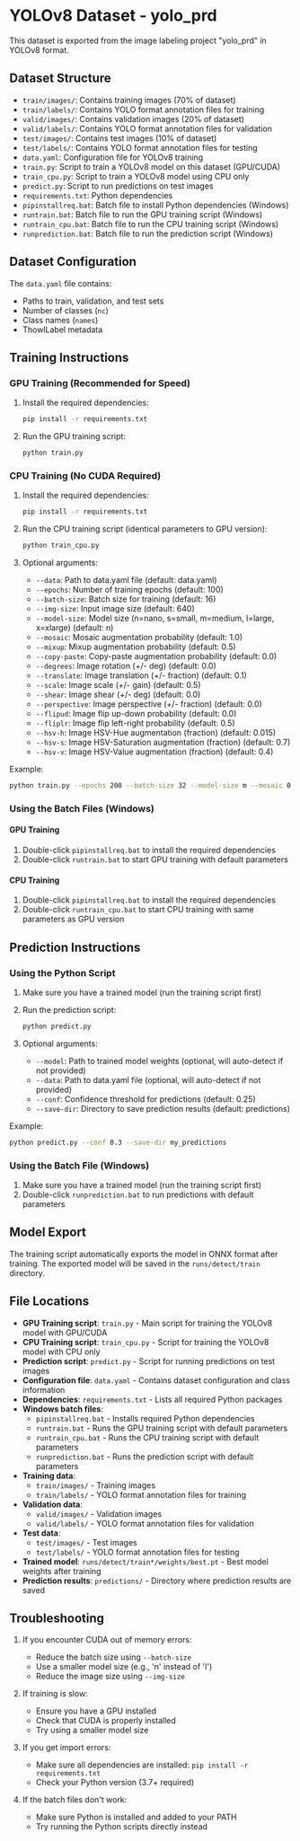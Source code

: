 # YOLOv8 Dataset - yolo_prd

This dataset is exported from the image labeling project "yolo_prd" in YOLOv8 format.

## Dataset Structure

- `train/images/`: Contains training images (70% of dataset)
- `train/labels/`: Contains YOLO format annotation files for training
- `valid/images/`: Contains validation images (20% of dataset)
- `valid/labels/`: Contains YOLO format annotation files for validation
- `test/images/`: Contains test images (10% of dataset)
- `test/labels/`: Contains YOLO format annotation files for testing
- `data.yaml`: Configuration file for YOLOv8 training
- `train.py`: Script to train a YOLOv8 model on this dataset (GPU/CUDA)
- `train_cpu.py`: Script to train a YOLOv8 model using CPU only
- `predict.py`: Script to run predictions on test images
- `requirements.txt`: Python dependencies
- `pipinstallreq.bat`: Batch file to install Python dependencies (Windows)
- `runtrain.bat`: Batch file to run the GPU training script (Windows)
- `runtrain_cpu.bat`: Batch file to run the CPU training script (Windows)
- `runprediction.bat`: Batch file to run the prediction script (Windows)

## Dataset Configuration

The `data.yaml` file contains:
- Paths to train, validation, and test sets
- Number of classes (`nc`)
- Class names (`names`)
- ThowlLabel metadata

## Training Instructions

### GPU Training (Recommended for Speed)

1. Install the required dependencies:
   ```bash
   pip install -r requirements.txt
   ```

2. Run the GPU training script:
   ```bash
   python train.py
   ```

### CPU Training (No CUDA Required)

1. Install the required dependencies:
   ```bash
   pip install -r requirements.txt
   ```

2. Run the CPU training script (identical parameters to GPU version):
   ```bash
   python train_cpu.py
   ```

3. Optional arguments:
   - `--data`: Path to data.yaml file (default: data.yaml)
   - `--epochs`: Number of training epochs (default: 100)
   - `--batch-size`: Batch size for training (default: 16)
   - `--img-size`: Input image size (default: 640)
   - `--model-size`: Model size (n=nano, s=small, m=medium, l=large, x=xlarge) (default: n)
   - `--mosaic`: Mosaic augmentation probability (default: 1.0)
   - `--mixup`: Mixup augmentation probability (default: 0.5)
   - `--copy-paste`: Copy-paste augmentation probability (default: 0.0)
   - `--degrees`: Image rotation (+/- deg) (default: 0.0)
   - `--translate`: Image translation (+/- fraction) (default: 0.1)
   - `--scale`: Image scale (+/- gain) (default: 0.5)
   - `--shear`: Image shear (+/- deg) (default: 0.0)
   - `--perspective`: Image perspective (+/- fraction) (default: 0.0)
   - `--flipud`: Image flip up-down probability (default: 0.0)
   - `--fliplr`: Image flip left-right probability (default: 0.5)
   - `--hsv-h`: Image HSV-Hue augmentation (fraction) (default: 0.015)
   - `--hsv-s`: Image HSV-Saturation augmentation (fraction) (default: 0.7)
   - `--hsv-v`: Image HSV-Value augmentation (fraction) (default: 0.4)

Example:
```bash
python train.py --epochs 200 --batch-size 32 --model-size m --mosaic 0.8 --mixup 0.3
```

### Using the Batch Files (Windows)

#### GPU Training
1. Double-click `pipinstallreq.bat` to install the required dependencies
2. Double-click `runtrain.bat` to start GPU training with default parameters

#### CPU Training
1. Double-click `pipinstallreq.bat` to install the required dependencies
2. Double-click `runtrain_cpu.bat` to start CPU training with same parameters as GPU version

## Prediction Instructions

### Using the Python Script

1. Make sure you have a trained model (run the training script first)
2. Run the prediction script:
   ```bash
   python predict.py
   ```

3. Optional arguments:
   - `--model`: Path to trained model weights (optional, will auto-detect if not provided)
   - `--data`: Path to data.yaml file (optional, will auto-detect if not provided)
   - `--conf`: Confidence threshold for predictions (default: 0.25)
   - `--save-dir`: Directory to save prediction results (default: predictions)

Example:
```bash
python predict.py --conf 0.3 --save-dir my_predictions
```

### Using the Batch File (Windows)

1. Make sure you have a trained model (run the training script first)
2. Double-click `runprediction.bat` to run predictions with default parameters

## Model Export

The training script automatically exports the model in ONNX format after training. The exported model will be saved in the `runs/detect/train` directory.

## File Locations

- **GPU Training script**: `train.py` - Main script for training the YOLOv8 model with GPU/CUDA
- **CPU Training script**: `train_cpu.py` - Script for training the YOLOv8 model with CPU only
- **Prediction script**: `predict.py` - Script for running predictions on test images
- **Configuration file**: `data.yaml` - Contains dataset configuration and class information
- **Dependencies**: `requirements.txt` - Lists all required Python packages
- **Windows batch files**:
  - `pipinstallreq.bat` - Installs required Python dependencies
  - `runtrain.bat` - Runs the GPU training script with default parameters
  - `runtrain_cpu.bat` - Runs the CPU training script with default parameters
  - `runprediction.bat` - Runs the prediction script with default parameters
- **Training data**:
  - `train/images/` - Training images
  - `train/labels/` - YOLO format annotation files for training
- **Validation data**:
  - `valid/images/` - Validation images
  - `valid/labels/` - YOLO format annotation files for validation
- **Test data**:
  - `test/images/` - Test images
  - `test/labels/` - YOLO format annotation files for testing
- **Trained model**: `runs/detect/train*/weights/best.pt` - Best model weights after training
- **Prediction results**: `predictions/` - Directory where prediction results are saved

## Troubleshooting

1. If you encounter CUDA out of memory errors:
   - Reduce the batch size using `--batch-size`
   - Use a smaller model size (e.g., 'n' instead of 'l')
   - Reduce the image size using `--img-size`

2. If training is slow:
   - Ensure you have a GPU installed
   - Check that CUDA is properly installed
   - Try using a smaller model size

3. If you get import errors:
   - Make sure all dependencies are installed: `pip install -r requirements.txt`
   - Check your Python version (3.7+ required)

4. If the batch files don't work:
   - Make sure Python is installed and added to your PATH
   - Try running the Python scripts directly instead
